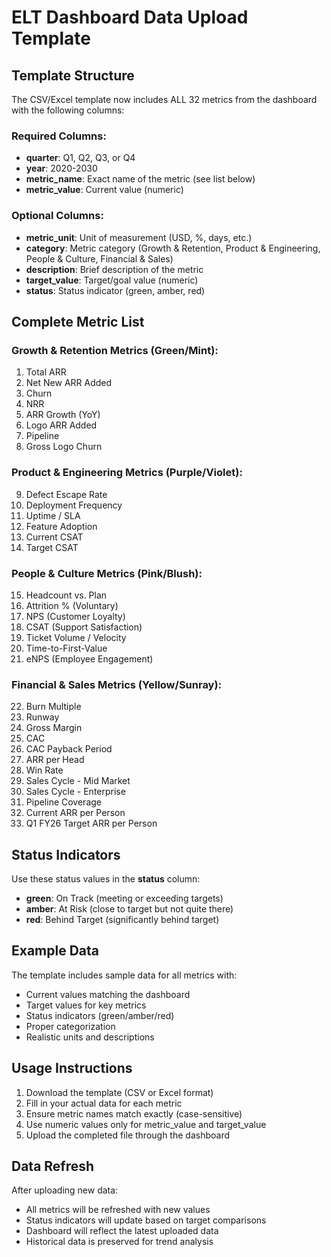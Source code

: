 # ELT Dashboard Data Upload Template

## Template Structure

The CSV/Excel template now includes ALL 32 metrics from the dashboard with the following columns:

### Required Columns:
- **quarter**: Q1, Q2, Q3, or Q4
- **year**: 2020-2030
- **metric_name**: Exact name of the metric (see list below)
- **metric_value**: Current value (numeric)

### Optional Columns:
- **metric_unit**: Unit of measurement (USD, %, days, etc.)
- **category**: Metric category (Growth & Retention, Product & Engineering, People & Culture, Financial & Sales)
- **description**: Brief description of the metric
- **target_value**: Target/goal value (numeric)
- **status**: Status indicator (green, amber, red)

## Complete Metric List

### Growth & Retention Metrics (Green/Mint):
1. Total ARR
2. Net New ARR Added
3. Churn
4. NRR
5. ARR Growth (YoY)
6. Logo ARR Added
7. Pipeline
8. Gross Logo Churn

### Product & Engineering Metrics (Purple/Violet):
9. Defect Escape Rate
10. Deployment Frequency
11. Uptime / SLA
12. Feature Adoption
13. Current CSAT
14. Target CSAT

### People & Culture Metrics (Pink/Blush):
15. Headcount vs. Plan
16. Attrition % (Voluntary)
17. NPS (Customer Loyalty)
18. CSAT (Support Satisfaction)
19. Ticket Volume / Velocity
20. Time-to-First-Value
21. eNPS (Employee Engagement)

### Financial & Sales Metrics (Yellow/Sunray):
22. Burn Multiple
23. Runway
24. Gross Margin
25. CAC
26. CAC Payback Period
27. ARR per Head
28. Win Rate
29. Sales Cycle - Mid Market
30. Sales Cycle - Enterprise
31. Pipeline Coverage
32. Current ARR per Person
33. Q1 FY26 Target ARR per Person

## Status Indicators

Use these status values in the **status** column:
- **green**: On Track (meeting or exceeding targets)
- **amber**: At Risk (close to target but not quite there)
- **red**: Behind Target (significantly behind target)

## Example Data

The template includes sample data for all metrics with:
- Current values matching the dashboard
- Target values for key metrics
- Status indicators (green/amber/red)
- Proper categorization
- Realistic units and descriptions

## Usage Instructions

1. Download the template (CSV or Excel format)
2. Fill in your actual data for each metric
3. Ensure metric names match exactly (case-sensitive)
4. Use numeric values only for metric_value and target_value
5. Upload the completed file through the dashboard

## Data Refresh

After uploading new data:
- All metrics will be refreshed with new values
- Status indicators will update based on target comparisons
- Dashboard will reflect the latest uploaded data
- Historical data is preserved for trend analysis
